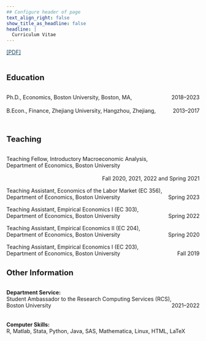 ```yaml
---
## Configure header of page
text_align_right: false
show_title_as_headline: false
headline: |
  Curriculum Vitae
---
```


<!-- this is a subheadline -->
<a href="https://www.w3schools.com/" style="color:#154360;">[PDF]</a>

<br>

<big><big><b>Education</b></big></big>

<br>

<div> 
<div style = "float:left">Ph.D., Economics, Boston University, Boston, MA,</div>
<div style = "float:right">2018&#8211;2023</div>
</div>

<div style="line-height:250%;">
    <br>
</div>

<div> 
<div style = "float:left">B.Econ., Finance, Zhejiang University, Hangzhou, Zhejiang,</div>
<div style = "float:right">2013&#8211;2017</div>
</div>

<div style="line-height:400%;">
    <br>
</div>

<big><big><b>Teaching</b></big></big>

<br>

<div> 
<div style = "float:left">Teaching Fellow, Introductory Macroeconomic Analysis, <br> Department of Economics, Boston University</div>
<div style = "float:right"><br> Fall 2020, 2021, 2022 and Spring 2021</div>
</div>

<div style="line-height:350%;">
    <br>
</div>

<div> 
<div style = "float:left">Teaching Assistant, Economics of the Labor Market (EC 356), <br> Department of Economics, Boston University</div>
<div style = "float:right"><br> Spring 2023</div>
</div>

<div style="line-height:350%;">
    <br>
</div>

<div> 
<div style = "float:left">Teaching Assistant, Empirical Economics I (EC 303), <br> Department of Economics, Boston University</div>
<div style = "float:right"><br> Spring 2022</div>
</div>

<div style="line-height:350%;">
    <br>
</div>

<div> 
<div style = "float:left">Teaching Assistant, Empirical Economics II (EC 204), <br> Department of Economics, Boston University</div>
<div style = "float:right"><br> Spring 2020</div>
</div>

<div style="line-height:350%;">
    <br>
</div>

<div> 
<div style = "float:left">Teaching Assistant, Empirical Economics I (EC 203), <br> Department of Economics, Boston University</div>
<div style = "float:right"><br> Fall 2019</div>
</div>

<div style="line-height:350%;">
    <br>
</div>

<big><big><b>Other Information</b></big></big>

<br>

<div> 
<div style = "float:left"><b>Department Service:</b><br> Student Ambassador to the Research Computing Services (RCS), <br> Boston University</div>
<div style = "float:right"><br><br> 2021&#8211;2022</div>
</div>

<div style="line-height:600%;">
    <br>
</div>

<div> 
<div style = "float:left"><b>Computer Skills:</b><br> R, Matlab, Stata, Python, Java, SAS, Mathematica, Linux, HTML, LaTeX</div>
</div>

<div style="line-height:450%;">
    <br>
</div>